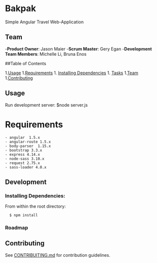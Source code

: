 # Bakpak 

Simple Angular Travel Web-Application

## Team

-__Product Owner__: Jason Maier
-__Scrum Master__: Gery Egan
-__Development Team Members__: Michelle Li, Bruna Enos 

##Table of Contents

1.[Usage](#Usage)
1.[Requirements](#development)
	1. [Installing Dependencies](#installing-dependencies)
	1. [Tasks](#tasks)
1.[Team](#team)
1.[Contributing](#contributing)

## Usage

Run development server: $node server.js

# Requirements

    - angular  1.5.x
    - angular-route 1.5.x
    - body-parser  1.15.x
    - bootstrap 3.3.x
    - express 4.14.x
    - node-sass 3.10.x
    - request 2.75.x
    - sass-loader 4.0.x


## Development

### Installing Dependencies:

From within the root directory:

```sh
  $ npm install
```
### Roadmap

## Contributing

See [CONTRIBUITING.md](CONTRIBUTING.md) for contribution guidelines.